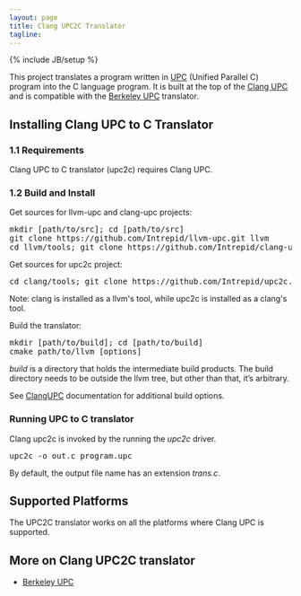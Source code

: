 ```yaml
---
layout: page
title: Clang UPC2C Translator
tagline: 
---
```

{% include JB/setup %}

This project translates a program written in [UPC](http://upc-lang.org)
(Unified Parallel C) program into the C language program.  It is built at the
top of the [Clang UPC](https://github.com/Intrepid/clang-upc/wiki) and is
compatible with the [Berkeley UPC](http://upc.lbl.gov) translator.

## Installing Clang UPC to C Translator

### 1.1 Requirements

Clang UPC to C translator (upc2c) requires Clang UPC.

### 1.2 Build and Install

Get sources for llvm-upc and clang-upc projects:

<pre>
mkdir [path/to/src]; cd [path/to/src]
git clone https://github.com/Intrepid/llvm-upc.git llvm
cd llvm/tools; git clone https://github.com/Intrepid/clang-upc.git clang
</pre>

Get sources for upc2c project:

<pre>
cd clang/tools; git clone https://github.com/Intrepid/upc2c.git upc2c
</pre>

<p class="note">Note: clang is installed as a llvm's tool, while upc2c is installed as a
clang's tool.</p>

Build the translator:

<pre>
mkdir [path/to/build]; cd [path/to/build]
cmake path/to/llvm [options]
</pre>

_build_ is a directory that holds the intermediate build products. The
build directory needs to be outside the llvm tree, but other than that, it’s
arbitrary.

See [ClangUPC](https://github.com/Intrepid/clang-upc/wiki) documentation
for additional build options.

### Running UPC to C translator

Clang upc2c is invoked by the running the _upc2c_ driver.

<pre>
upc2c -o out.c program.upc
</pre>

By default, the output file name has an extension _trans.c_.

## Supported Platforms

The UPC2C translator works on all the platforms where Clang UPC is supported.

## More on Clang UPC2C translator

* [Berkeley UPC](http://upc.lbl.gov)

